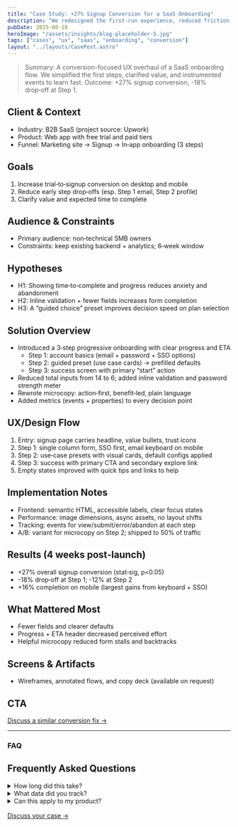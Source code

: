 ```yaml
---
title: "Case Study: +27% Signup Conversion for a SaaS Onboarding"
description: "We redesigned the first‑run experience, reduced friction, and lifted trial-to-signup conversion by 27% in 6 weeks."
pubDate: 2025-08-18
heroImage: "/assets/insights/blog-placeholder-5.jpg"
tags: ["cases", "ux", "saas", "onboarding", "conversion"]
layout: "../layouts/CasePost.astro"
---
```


> Summary: A conversion-focused UX overhaul of a SaaS onboarding flow. We simplified the first steps, clarified value, and instrumented events to learn fast. Outcome: +27% signup conversion, -18% drop‑off at Step 1.

## Client & Context
- Industry: B2B SaaS (project source: Upwork)
- Product: Web app with free trial and paid tiers
- Funnel: Marketing site → Signup → In‑app onboarding (3 steps)

## Goals
1. Increase trial‑to‑signup conversion on desktop and mobile
2. Reduce early step drop‑offs (esp. Step 1 email, Step 2 profile)
3. Clarify value and expected time to complete

## Audience & Constraints
- Primary audience: non‑technical SMB owners
- Constraints: keep existing backend + analytics; 6‑week window

## Hypotheses
- H1: Showing time‑to‑complete and progress reduces anxiety and abandonment
- H2: Inline validation + fewer fields increases form completion
- H3: A “guided choice” preset improves decision speed on plan selection

## Solution Overview
- Introduced a 3‑step progressive onboarding with clear progress and ETA
  - Step 1: account basics (email + password + SSO options)
  - Step 2: guided preset (use case cards) → prefilled defaults
  - Step 3: success screen with primary “start” action
- Reduced total inputs from 14 to 6; added inline validation and password strength meter
- Rewrote microcopy: action‑first, benefit‑led, plain language
- Added metrics (events + properties) to every decision point

## UX/Design Flow
1. Entry: signup page carries headline, value bullets, trust icons
2. Step 1: single column form, SSO first, email keyboard on mobile
3. Step 2: use‑case presets with visual cards, default configs applied
4. Step 3: success with primary CTA and secondary explore link
5. Empty states improved with quick tips and links to help

## Implementation Notes
- Frontend: semantic HTML, accessible labels, clear focus states
- Performance: image dimensions, async assets, no layout shifts
- Tracking: events for view/submit/error/abandon at each step
- A/B: variant for microcopy on Step 2; shipped to 50% of traffic

## Results (4 weeks post‑launch)
- +27% overall signup conversion (stat‑sig, p<0.05)
- -18% drop‑off at Step 1; -12% at Step 2
- +16% completion on mobile (largest gains from keyboard + SSO)

## What Mattered Most
- Fewer fields and clearer defaults
- Progress + ETA header decreased perceived effort
- Helpful microcopy reduced form stalls and backtracks

## Screens & Artifacts
- Wireframes, annotated flows, and copy deck (available on request)

## CTA
[Discuss a similar conversion fix →](#)

---

### FAQ

<section class="faq" aria-label="Frequently Asked Questions">
  <h2>Frequently Asked Questions</h2>
  <div class="faq-list">
    <details class="faq-item">
      <summary><span class="q">How long did this take?</span><span class="arrow" aria-hidden="true"></span></summary>
      <div class="a"><p>6 weeks including analysis, UX/design, copywriting, instrumentation, rollout, and iteration.</p></div>
    </details>
    <details class="faq-item">
      <summary><span class="q">What data did you track?</span><span class="arrow" aria-hidden="true"></span></summary>
      <div class="a"><p>Step views, form submits, validation errors, abandon rates, device, campaign source, and variant.</p></div>
    </details>
    <details class="faq-item">
      <summary><span class="q">Can this apply to my product?</span><span class="arrow" aria-hidden="true"></span></summary>
      <div class="a"><p>Yes—trial, freemium, and demo funnels benefit from the same guided onboarding and progressive disclosure.</p></div>
    </details>
  </div>
  <p style="margin-top:1rem;"><a class="btn" href="#">Discuss your case →</a></p>
  
</section>


